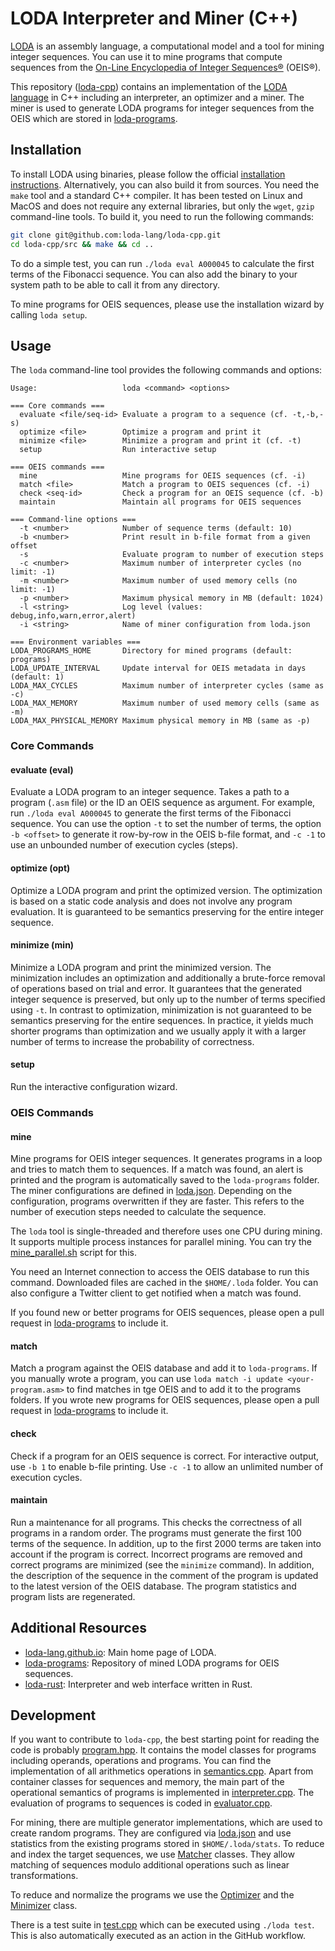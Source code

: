 # LODA Interpreter and Miner (C++)

[LODA](https://loda-lang.org) is an assembly language, a computational model and a tool for mining integer sequences.
You can use it to mine programs that compute sequences from the [On-Line Encyclopedia of Integer Sequences®](http://oeis.org/) (OEIS®).

This repository ([loda-cpp](https://github.com/loda-lang/loda-cpp)) contains an implementation of the [LODA language](https://loda-lang.github.io/spec) in C++ including an interpreter, an optimizer and a miner. The miner is used to generate LODA programs for integer sequences from the OEIS which are stored in [loda-programs](https://github.com/loda-lang/loda-programs).

## Installation

To install LODA using binaries, please follow the official [installation instructions](http://loda-lang.org/install/).
Alternatively, you can also build it from sources. You need the `make` tool and a standard C++ compiler. It has been tested on Linux and MacOS and does not require any external libraries, but only the `wget`, `gzip` command-line tools. To build it, you need to run the following commands:

```bash
git clone git@github.com:loda-lang/loda-cpp.git
cd loda-cpp/src && make && cd ..
```

To do a simple test, you can run `./loda eval A000045` to calculate the first terms of the Fibonacci sequence. You can also add the binary to your system path to be able to call it from any directory.

To mine programs for OEIS sequences, please use the installation wizard by calling `loda setup`.

## Usage

The `loda` command-line tool provides the following commands and options:

```
Usage:                   loda <command> <options>

=== Core commands ===
  evaluate <file/seq-id> Evaluate a program to a sequence (cf. -t,-b,-s)
  optimize <file>        Optimize a program and print it
  minimize <file>        Minimize a program and print it (cf. -t)
  setup                  Run interactive setup

=== OEIS commands ===
  mine                   Mine programs for OEIS sequences (cf. -i)
  match <file>           Match a program to OEIS sequences (cf. -i)
  check <seq-id>         Check a program for an OEIS sequence (cf. -b)
  maintain               Maintain all programs for OEIS sequences

=== Command-line options ===
  -t <number>            Number of sequence terms (default: 10)
  -b <number>            Print result in b-file format from a given offset
  -s                     Evaluate program to number of execution steps
  -c <number>            Maximum number of interpreter cycles (no limit: -1)
  -m <number>            Maximum number of used memory cells (no limit: -1)
  -p <number>            Maximum physical memory in MB (default: 1024)
  -l <string>            Log level (values: debug,info,warn,error,alert)
  -i <string>            Name of miner configuration from loda.json

=== Environment variables ===
LODA_PROGRAMS_HOME       Directory for mined programs (default: programs)
LODA_UPDATE_INTERVAL     Update interval for OEIS metadata in days (default: 1)
LODA_MAX_CYCLES          Maximum number of interpreter cycles (same as -c)
LODA_MAX_MEMORY          Maximum number of used memory cells (same as -m)
LODA_MAX_PHYSICAL_MEMORY Maximum physical memory in MB (same as -p)
```

### Core Commands

#### evaluate (eval)

Evaluate a LODA program to an integer sequence. Takes a path to a program (`.asm` file) or the ID an OEIS sequence as argument. For example, run `./loda eval A000045` to generate the first terms of the Fibonacci sequence. You can use the option `-t` to set the number of terms, the option `-b <offset>` to generate it row-by-row in the OEIS b-file format, and `-c -1` to use an unbounded number of execution cycles (steps).

#### optimize (opt)

Optimize a LODA program and print the optimized version. The optimization is based on a static code analysis and does not involve any program evaluation. It is guaranteed to be semantics preserving for the entire integer sequence.

#### minimize (min)

Minimize a LODA program and print the minimized version. The minimization includes an optimization and additionally a brute-force removal of operations based on trial and error. It guarantees that the generated integer sequence is preserved, but only up to the number of terms specified using `-t`. In contrast to optimization, minimization is not guaranteed to be semantics preserving for the entire sequences. In practice, it yields much shorter programs than optimization and we usually apply it with a larger number of terms to increase the probability of correctness.

#### setup

Run the interactive configuration wizard.

### OEIS Commands

#### mine

Mine programs for OEIS integer sequences. It generates programs in a loop and tries to match them to sequences. If a match was found, an alert is printed and the program is automatically saved to the `loda-programs` folder. The miner configurations are defined in [loda.json](loda.default.json). Depending on the configuration, programs overwritten if they are faster. This refers to the number of execution steps needed to calculate the sequence. 

The `loda` tool is single-threaded and therefore uses one CPU during mining. It supports multiple process instances for parallel mining. You can try the [mine_parallel.sh](mine_parallel.sh) script for this.

You need an Internet connection to access the OEIS database to run this command. Downloaded files are cached in the `$HOME/.loda` folder. You can also configure a Twitter client to get notified when a match was found.

If you found new or better programs for OEIS sequences, please open a pull request in [loda-programs](https://github.com/loda-lang/loda-programs) to include it.

#### match

Match a program against the OEIS database and add it to `loda-programs`. If you manually wrote a program, you can use `loda match -i update <your-program.asm>`
to find matches in tge OEIS and to add it to the programs folders. If you wrote new programs for OEIS sequences, please open a pull request in [loda-programs](https://github.com/loda-lang/loda-programs) to include it.

#### check

Check if a program for an OEIS sequence is correct. For interactive output, use `-b 1` to enable b-file printing. Use `-c -1` to allow an unlimited number of execution cycles.

#### maintain

Run a maintenance for all programs. This checks the correctness of all programs in a random order. The programs must generate the first 100 terms of the sequence. In addition, up to the first 2000 terms are taken into account if the program is correct. Incorrect programs are removed and correct programs are minimized (see the `minimize` command). In addition, the description of the sequence in the comment of the program is updated to the latest version of the OEIS database. The program statistics and program lists are regenerated. 

## Additional Resources

* [loda-lang.github.io](https://loda-lang.github.io): Main home page of LODA.
* [loda-programs](https://github.com/loda-lang/loda-programs): Repository of mined LODA programs for OEIS sequences.
* [loda-rust](https://github.com/loda-lang/loda-rust): Interpreter and web interface written in Rust.

## Development

If you want to contribute to `loda-cpp`, the best starting point for reading the code is probably [program.hpp](/src/include/program.hpp). It contains the model classes for programs including operands, operations and programs. You can find the implementation of all arithmetics operations in [semantics.cpp](/src/semantics.cpp). Apart from container classes for sequences and memory, the main part of the operational semantics of programs is implemented in [interpreter.cpp](/src/interpreter.cpp). The evaluation of programs to sequences is coded in [evaluator.cpp](/src/evaluator.cpp).

For mining, there are multiple generator implementations, which are used to create random programs. They are configured via [loda.json](/loda.default.json) and use statistics from the existing programs stored in `$HOME/.loda/stats`. To reduce and index the target sequences, we use [Matcher](/src/include/matcher.hpp) classes. They allow matching of sequences modulo additional operations such as linear transformations.

To reduce and normalize the programs we use the [Optimizer](/src/include/optimizer.hpp) and the [Minimizer](/src/include/minimizer.hpp) class.

There is a test suite in [test.cpp](/src/test.cpp) which can be executed using `./loda test`. This is also automatically executed as an action in the GitHub workflow.
